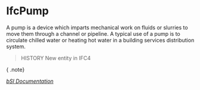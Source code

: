 IfcPump
=======
A pump is a device which imparts mechanical work on fluids or slurries to move
them through a channel or pipeline. A typical use of a pump is to circulate
chilled water or heating hot water in a building services distribution system.  
  
> HISTORY  New entity in IFC4  
  
{ .note}  
>  
[ _bSI
Documentation_](https://standards.buildingsmart.org/IFC/DEV/IFC4_2/FINAL/HTML/schema/ifchvacdomain/lexical/ifcpump.htm)



